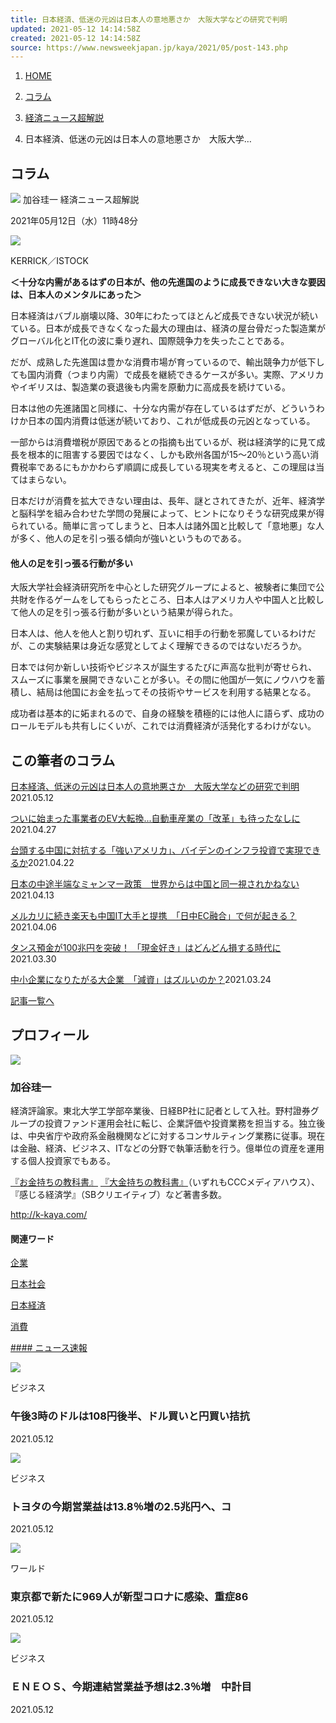 ```yaml
---
title: 日本経済、低迷の元凶は日本人の意地悪さか　大阪大学などの研究で判明
updated: 2021-05-12 14:14:58Z
created: 2021-05-12 14:14:58Z
source: https://www.newsweekjapan.jp/kaya/2021/05/post-143.php
---
```


1. [HOME](https://www.newsweekjapan.jp/)

2. [コラム](https://www.newsweekjapan.jp/column/)
3. [経済ニュース超解説](https://www.newsweekjapan.jp/kaya/)
4. 日本経済、低迷の元凶は日本人の意地悪さか　大阪大学…

## コラム

![](https://www.newsweekjapan.jp/kaya//img/blogThum.jpg)
加谷珪一 経済ニュース超解説

2021年05月12日（水）11時48分

![](https://www.newsweekjapan.jp/kaya/assets_c/2021/05/210518p36_kaya01-thumb-720xauto-250864.jpg)

KERRICK／ISTOCK

**＜十分な内需があるはずの日本が、他の先進国のように成長できない大きな要因は、日本人のメンタルにあった＞**

日本経済はバブル崩壊以降、30年にわたってほとんど成長できない状況が続いている。日本が成長できなくなった最大の理由は、経済の屋台骨だった製造業がグローバル化とIT化の波に乗り遅れ、国際競争力を失ったことである。

だが、成熟した先進国は豊かな消費市場が育っているので、輸出競争力が低下しても国内消費（つまり内需）で成長を継続できるケースが多い。実際、アメリカやイギリスは、製造業の衰退後も内需を原動力に高成長を続けている。

日本は他の先進諸国と同様に、十分な内需が存在しているはずだが、どういうわけか日本の国内消費は低迷が続いており、これが低成長の元凶となっている。

一部からは消費増税が原因であるとの指摘も出ているが、税は経済学的に見て成長を根本的に阻害する要因ではなく、しかも欧州各国が15～20％という高い消費税率であるにもかかわらず順調に成長している現実を考えると、この理屈は当てはまらない。

日本だけが消費を拡大できない理由は、長年、謎とされてきたが、近年、経済学と脳科学を組み合わせた学問の発展によって、ヒントになりそうな研究成果が得られている。簡単に言ってしまうと、日本人は諸外国と比較して「意地悪」な人が多く、他人の足を引っ張る傾向が強いというものである。

#### 他人の足を引っ張る行動が多い

大阪大学社会経済研究所を中心とした研究グループによると、被験者に集団で公共財を作るゲームをしてもらったところ、日本人はアメリカ人や中国人と比較して他人の足を引っ張る行動が多いという結果が得られた。

日本人は、他人を他人と割り切れず、互いに相手の行動を邪魔しているわけだが、この実験結果は身近な感覚としてよく理解できるのではないだろうか。

日本では何か新しい技術やビジネスが誕生するたびに声高な批判が寄せられ、スムーズに事業を展開できないことが多い。その間に他国が一気にノウハウを蓄積し、結局は他国にお金を払ってその技術やサービスを利用する結果となる。

成功者は基本的に妬まれるので、自身の経験を積極的には他人に語らず、成功のロールモデルも共有しにくいが、これでは消費経済が活発化するわけがない。

## この筆者のコラム

[日本経済、低迷の元凶は日本人の意地悪さか　大阪大学などの研究で判明](https://www.newsweekjapan.jp/kaya/2021/05/post-143.php)2021.05.12

[ついに始まった事業者のEV大転換...自動車産業の「改革」も待ったなしに](https://www.newsweekjapan.jp/kaya/2021/04/ev.php)2021.04.27

[台頭する中国に対抗する「強いアメリカ」、バイデンのインフラ投資で実現できるか](https://www.newsweekjapan.jp/kaya/2021/04/post-142.php)2021.04.22

[日本の中途半端なミャンマー政策　世界からは中国と同一視されかねない](https://www.newsweekjapan.jp/kaya/2021/04/post-141.php)2021.04.13

[メルカリに続き楽天も中国IT大手と提携　「日中EC融合」で何が起きる？](https://www.newsweekjapan.jp/kaya/2021/04/itec.php)2021.04.06

[タンス預金が100兆円を突破！ 「現金好き」はどんどん損する時代に](https://www.newsweekjapan.jp/kaya/2021/03/100-1.php)2021.03.30

[中小企業になりたがる大企業　「減資」はズルいのか？](https://www.newsweekjapan.jp/kaya/2021/03/post-140.php)2021.03.24

[記事一覧へ](https://www.newsweekjapan.jp/kaya/)

## プロフィール

![](https://www.newsweekjapan.jp/kaya//img/blogThum.jpg)

### 加谷珪一

経済評論家。東北大学工学部卒業後、日経BP社に記者として入社。野村證券グループの投資ファンド運用会社に転じ、企業評価や投資業務を担当する。独立後は、中央省庁や政府系金融機関などに対するコンサルティング業務に従事。現在は金融、経済、ビジネス、ITなどの分野で執筆活動を行う。億単位の資産を運用する個人投資家でもある。

[『お金持ちの教科書』](http://books.cccmh.co.jp/list/detail/1372/)  [『大金持ちの教科書』](http://books.cccmh.co.jp/list/detail/1572/)（いずれもCCCメディアハウス）、『感じる経済学』（SBクリエイティブ）など著書多数。

http://k-kaya.com/

#### 関連ワード

[企業](https://www.newsweekjapan.jp/tagsearch/%E4%BC%81%E6%A5%AD)

[日本社会](https://www.newsweekjapan.jp/tagsearch/%E6%97%A5%E6%9C%AC%E7%A4%BE%E4%BC%9A)

[日本経済](https://www.newsweekjapan.jp/tagsearch/%E6%97%A5%E6%9C%AC%E7%B5%8C%E6%B8%88)

[消費](https://www.newsweekjapan.jp/tagsearch/%E6%B6%88%E8%B2%BB)

 [ #### ニュース速報](https://www.newsweekjapan.jp/headlines/)

![](https://www.newsweekjapan.jp/headlines/assets_c/2021/05/2021-05-12T062846Z_1_LYNXMPEH4B0A8_RTROPTP_2_JAPAN-ECONOMY-thumb-186x186-251019.jpg)

ビジネス

### 午後3時のドルは108円後半、ドル買いと円買い拮抗

2021.05.12

![](https://www.newsweekjapan.jp/headlines/assets_c/2021/05/2021-05-12T062328Z_2_LYNXMPEH4B05Q_RTROPTP_2_JAPAN-AUTO-RESULTS-thumb-186x186-251020.jpg)

ビジネス

### トヨタの今期営業益は13.8％増の2.5兆円へ、コ

2021.05.12

![](https://www.newsweekjapan.jp/headlines/assets_c/2021/05/2021-05-12T062213Z_1_LYNXMPEH4B0A3_RTROPTP_2_HEALTH-CORONAVIRUS-JAPAN-thumb-186x186-251021.jpg)

ワールド

### 東京都で新たに969人が新型コロナに感染、重症86

2021.05.12

![](https://www.newsweekjapan.jp/headlines/assets_c/2021/05/2021-05-12T042615Z_1_LYNXMPEH4B056_RTROPTP_2_ENEOS-STRATEGY-thumb-186x186-250997.jpg)

ビジネス

### ＥＮＥＯＳ、今期連結営業益予想は2.3％増　中計目

2021.05.12